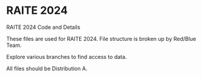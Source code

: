 # RAITE 2024
RAITE 2024 Code and Details

These files are used for RAITE 2024. File structure is broken up by Red/Blue Team. 

Explore various branches to find access to data.

All files should be Distribution A. 
